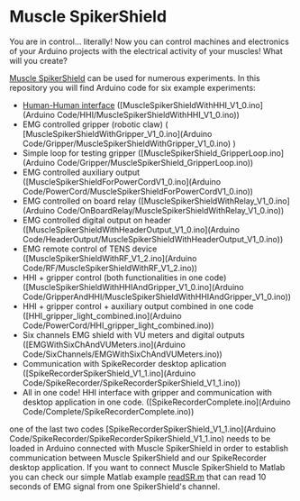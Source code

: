 # Muscle SpikerShield

You are in control... literally! Now you can control machines and electronics of your Arduino projects with the electrical activity of your muscles! What will you create?

[Muscle SpikerShield](https://backyardbrains.com/products/muscleSpikerShield) can be used for numerous experiments. In this repository you will find Arduino code for six example experiments: 
 - [Human-Human interface](https://backyardbrains.com/products/HHI) ([MuscleSpikerShieldWithHHI_V1_0.ino](Arduino Code/HHI/MuscleSpikerShieldWithHHI_V1_0.ino))
 - EMG controlled gripper (robotic claw) ( [MuscleSpikerShieldWithGripper_V1_0.ino](Arduino Code/Gripper/MuscleSpikerShieldWithGripper_V1_0.ino) )
 - Simple loop for testing gripper ([MuscleSpikerShield_GripperLoop.ino](Arduino Code/Gripper/MuscleSpikerShield_GripperLoop.ino))
 - EMG controlled auxiliary output ([MuscleSpikerShieldForPowerCordV1_0.ino](Arduino Code/PowerCord/MuscleSpikerShieldForPowerCordV1_0.ino))
 - EMG controlled on board relay ([MuscleSpikerShieldWithRelay_V1_0.ino](Arduino Code/OnBoardRelay/MuscleSpikerShieldWithRelay_V1_0.ino))
 - EMG controlled digital output on header ([MuscleSpikerShieldWithHeaderOutput_V1_0.ino](Arduino Code/HeaderOutput/MuscleSpikerShieldWithHeaderOutput_V1_0.ino))
 - EMG remote control of TENS device ([MuscleSpikerShieldWithRF_V1_2.ino](Arduino Code/RF/MuscleSpikerShieldWithRF_V1_2.ino))
 - HHI + gripper control (both functionalities in one code)([MuscleSpikerShieldWithHHIAndGripper_V1_0.ino](Arduino Code/GripperAndHHI/MuscleSpikerShieldWithHHIAndGripper_V1_0.ino))
 - HHI + gripper control + auxiliary output combined in one code ([HHI_gripper_light_combined.ino](Arduino Code/PowerCord/HHI_gripper_light_combined.ino))
 - Six channels EMG shield with VU meters and digital outputs ([EMGWithSixChAndVUMeters.ino](Arduino Code/SixChannels/EMGWithSixChAndVUMeters.ino))
 - Communication with SpikeRecorder desktop aplication ([SpikeRecorderSpikerShield_V1_1.ino](Arduino Code/SpikeRecorder/SpikeRecorderSpikerShield_V1_1.ino))
 - All in one code! HHI interface with gripper and communication with desktop application in one code. ([SpikeRecorderComplete.ino](Arduino Code/Complete/SpikeRecorderComplete.ino))
 
 one of the last two codes [SpikeRecorderSpikerShield_V1_1.ino](Arduino Code/SpikeRecorder/SpikeRecorderSpikerShield_V1_1.ino) needs to be loaded in Arduino connected with Muscle SpikerShield in order to establish communication between Muscle SpikerShield and our SpikeRecorder desktop application. If you want to connect Muscle SpikerShield to Matlab you can check our simple Matlab example [readSR.m](Documentation/Matlab/readSR.m) that can read 10 seconds of EMG signal from one SpikerShield's channel. 
 

 
 
 
